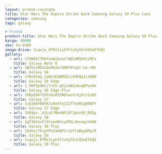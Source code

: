 ```yaml
---
layout: produk-casinghp
title: Star Wars The Empire Strike Back Samsung Galaxy S9 Plus Case
categories: samsung
tags: galaxy

# Produk
product-title: Star Wars The Empire Strike Back Samsung Galaxy S9 Plus Case
harga: 90000
sku: hn-0380
image-drive: 1cqoje_0TMzIiykfCtxXy55vCQVwEfk8S
gallery:
  - url: 1TdWOECTMAfoeWjQnet74BCmMSD4tiRFa
    title: Galaxy Note 8
  - url: 1BYhCzMO3uOoRbzb7dHM7KFqSC-Ck-YBt
    title: Galaxy S6
  - url: 1YNs82mq_2xWCzEQNMSEickMFNq3i1HOH
    title: Galaxy S6 Edge
  - url: 1_5KP5p9KCiTnX5-g6je4ASuAvqNTwvHe
    title: Galaxy S6 Edge Plus
  - url: 1hRpIUK7ZSFoKs0S5NQtwsSrUjkLt2uQ5
    title: Galaxy S7
  - url: 1cD2AkFB8FK3vAeXfejZ2fTedHIq80NFY
    title: Galaxy S7 Edge
  - url: 1X69ps-_AJLqtfBmnWhl87Jpkv95_RXQy
    title: Galaxy S8
  - url: 1gT3A1evFl5CeeeBVvyZ9GL3mcmgiV4mB
    title: Galaxy S8 Plus
  - url: 1hdGej7kipYPo2aHbPSrzGftaBqyQPprR
    title: Galaxy S9
  - url: 1cqoje_0TMzIiykfCtxXy55vCQVwEfk8S
    title: Galaxy S9 Plus
---
```

